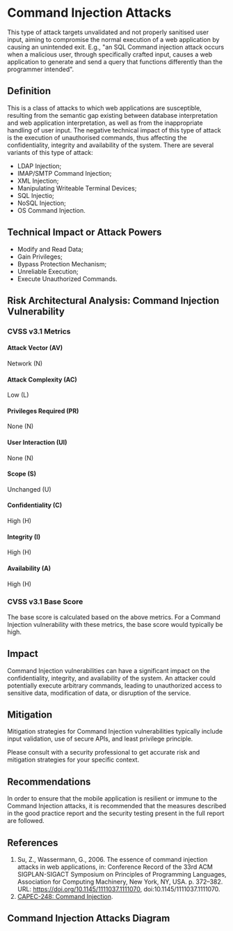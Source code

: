 # Command Injection Attacks

This type of attack targets unvalidated and not properly sanitised user input, aiming to compromise the normal execution of a web application by causing an unintended exit. E.g., "an SQL Command injection attack occurs when a malicious user, through specifically crafted input, causes a web application to generate and send a query that functions differently than the programmer intended".


## Definition

This is a class of attacks to which web applications are susceptible, resulting from the semantic gap existing between database interpretation and web application interpretation, as well as from the inappropriate handling of user input. The negative technical impact of this type of attack is the execution of unauthorised commands, thus affecting the confidentiality, integrity and availability of the system. There are several variants of this type of attack:

* LDAP Injection;
* IMAP/SMTP Command Injection;
* XML Injection;
* Manipulating Writeable Terminal Devices;
* SQL Injectio; 
* NoSQL Injection;
* OS Command Injection. 
 
## Technical Impact or Attack Powers

* Modify and Read Data;
* Gain Privileges;
* Bypass Protection Mechanism;
* Unreliable Execution; 
* Execute Unauthorized Commands.

## Risk Architectural Analysis: Command Injection Vulnerability

### CVSS v3.1 Metrics

#### Attack Vector (AV)
Network (N)

#### Attack Complexity (AC)
Low (L)

#### Privileges Required (PR)
None (N)

#### User Interaction (UI)
None (N)

#### Scope (S)
Unchanged (U)

#### Confidentiality (C)
High (H)

#### Integrity (I)
High (H)

#### Availability (A)
High (H)

### CVSS v3.1 Base Score
The base score is calculated based on the above metrics. For a Command Injection vulnerability with these metrics, the base score would typically be high.

## Impact
Command Injection vulnerabilities can have a significant impact on the confidentiality, integrity, and availability of the system. An attacker could potentially execute arbitrary commands, leading to unauthorized access to sensitive data, modification of data, or disruption of the service.

## Mitigation
Mitigation strategies for Command Injection vulnerabilities typically include input validation, use of secure APIs, and least privilege principle.

Please consult with a security professional to get accurate risk and mitigation strategies for your specific context.
 
## Recommendations

In order to ensure that the mobile application is resilient or immune to the Command Injection attacks, it is recommended that the measures described in the good practice report and the security testing present in the full report are followed.

## References
1. Su, Z., Wassermann, G., 2006. The essence of command injection attacks in web applications, in: Conference Record of the 33rd ACM SIGPLAN-SIGACT Symposium on Principles of Programming Languages, Association for Computing Machinery, New York, NY, USA. p. 372–382. URL: https://doi.org/10.1145/1111037.1111070, doi:10.1145/1111037.1111070.
2. [CAPEC-248: Command Injection](https://capec.mitre.org/data/definitions/248.html).

## Command Injection Attacks Diagram


